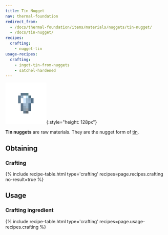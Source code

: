 ```yaml
---
title: Tin Nugget
nav: thermal-foundation
redirect_from:
  - /docs/thermal-foundation/items/materials/nuggets/tin-nugget/
  - /docs/tin-nugget/
recipes:
  crafting:
    - nugget-tin
usage-recipes:
  crafting:
    - ingot-tin-from-nuggets
    - satchel-hardened
---
```


![Tin nugget](/assets/images/thermal-foundation/nugget-tin.png){:style="height: 128px"}


**Tin nuggets** are raw materials. They are the nugget form of
[tin](/docs/tin-ingot/).


Obtaining
---------

### Crafting
{% include recipe-table.html type='crafting' recipes=page.recipes.crafting no-result=true %}


Usage
-----

### Crafting ingredient
{% include recipe-table.html type='crafting' recipes=page.usage-recipes.crafting %}
